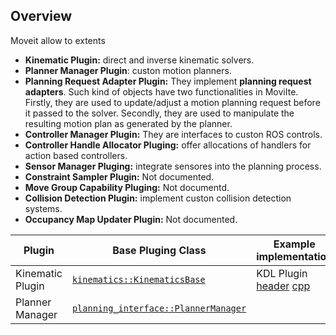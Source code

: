 

## Overview

Moveit allow to extents 

- **Kinematic Plugin:** direct and inverse kinematic solvers.  
- **Planner Manager Plugin**: custon motion planners.
- **Planning Request Adapter Plugin:** They implement **planning request adapters**. Such kind of objects have two functionalities in MoviIte. Firstly, they are used to update/adjust a motion planning request before it passed to the solver. Secondly, they are used to manipulate the resulting motion plan as generated by the planner.
- **Controller Manager Plugin:** They are interfaces to custon ROS controls.
- **Controller Handle Allocator Pluging:** offer allocations of handlers for action based controllers.
- **Sensor Manager Pluging:** integrate sensores into the planning process.
- **Constraint Sampler Plugin:** Not documented.
- **Move Group Capability Pluging:** Not documentd.
- **Collision Detection Plugin:** implement custon collision detection systems.
- **Occupancy Map Updater Plugin:** Not documented.


| Plugin | Base Pluging Class | Example implementation |
| ------ | ------------------ | ---------------------- |
| Kinematic Plugin | [`kinematics::KinematicsBase`](https://github.com/ros-planning/moveit/blob/45e2be9879880ac9c18b228c64ca7c0d17d5041d/moveit_core/kinematics_base/include/moveit/kinematics_base/kinematics_base.h#L145) | KDL Plugin [header](https://github.com/ros-planning/moveit/blob/master/moveit_kinematics/kdl_kinematics_plugin/include/moveit/kdl_kinematics_plugin/kdl_kinematics_plugin.h) [cpp](https://github.com/ros-planning/moveit/blob/master/moveit_kinematics/kdl_kinematics_plugin/src/kdl_kinematics_plugin.cpp)|
| Planner Manager | [`planning_interface::PlannerManager`](https://github.com/ros-planning/moveit/blob/45e2be9879880ac9c18b228c64ca7c0d17d5041d/moveit_core/planning_interface/include/moveit/planning_interface/planning_interface.h#L151) | |

